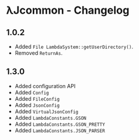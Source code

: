 # λJcommon - Changelog

## 1.0.2

 - Added `File LambdaSystem::getUserDirectory()`.
 - Removed `ReturnAs`.

## 1.3.0

 - Added configuration API
 - Added `Config`
 - Added `FileConfig`
 - Added `JsonConfig`
 - Added `VirtualJsonConfig`
 - Added `LambdaConstants.GSON`
 - Added `LambdaConstants.GSON_PRETTY`
 - Added `LambdaConstants.JSON_PARSER`